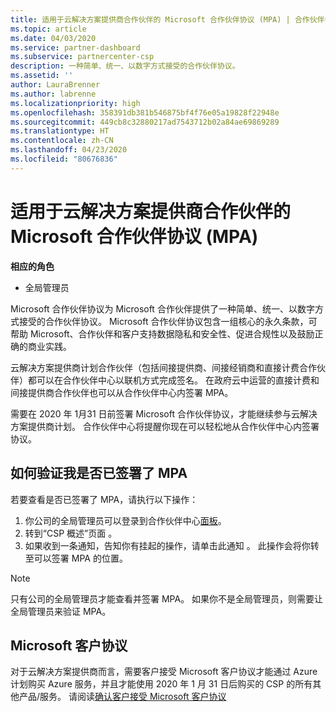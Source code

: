 ```yaml
---
title: 适用于云解决方案提供商合作伙伴的 Microsoft 合作伙伴协议 (MPA) | 合作伙伴中心
ms.topic: article
ms.date: 04/03/2020
ms.service: partner-dashboard
ms.subservice: partnercenter-csp
description: 一种简单、统一、以数字方式接受的合作伙伴协议。
ms.assetid: ''
author: LauraBrenner
ms.author: labrenne
ms.localizationpriority: high
ms.openlocfilehash: 358391db381b546875bf4f76e05a19828f22948e
ms.sourcegitcommit: 449cb8c32880217ad7543712b02a84ae69869289
ms.translationtype: HT
ms.contentlocale: zh-CN
ms.lasthandoff: 04/23/2020
ms.locfileid: "80676836"
---
```

# <a name="microsoft-partner-agreement-mpa-for-csp-partners"></a>适用于云解决方案提供商合作伙伴的 Microsoft 合作伙伴协议 (MPA) 

**相应的角色**

- 全局管理员


Microsoft 合作伙伴协议为 Microsoft 合作伙伴提供了一种简单、统一、以数字方式接受的合作伙伴协议。 Microsoft 合作伙伴协议包含一组核心的永久条款，可帮助 Microsoft、合作伙伴和客户支持数据隐私和安全性、促进合规性以及鼓励正确的商业实践。   

云解决方案提供商计划合作伙伴（包括间接提供商、间接经销商和直接计费合作伙伴）都可以在合作伙伴中心以联机方式完成签名。 在政府云中运营的直接计费和间接提供商合作伙伴也可以从合作伙伴中心内签署 MPA。

需要在 2020 年 1月31 日前签署 Microsoft 合作伙伴协议，才能继续参与云解决方案提供商计划。 合作伙伴中心将提醒你现在可以轻松地从合作伙伴中心内签署协议。

## <a name="how-to-verify-if-i-have-signed-the-mpa"></a>如何验证我是否已签署了 MPA

若要查看是否已签署了 MPA，请执行以下操作：

1. 你公司的全局管理员可以登录到合作伙伴中心[面板](https://partner.microsoft.com/dashboard/home)。  
2. 转到“CSP 概述”页面  。
3. 如果收到一条通知，告知你有挂起的操作，请单击此通知  。 此操作会将你转至可以签署 MPA 的位置。 

>[!NOTE] 
>只有公司的全局管理员才能查看并签署 MPA。 如果你不是全局管理员，则需要让全局管理员来验证 MPA。 

## <a name="microsoft-customer-agreement"></a>Microsoft 客户协议

对于云解决方案提供商而言，需要客户接受 Microsoft 客户协议才能通过 Azure 计划购买 Azure 服务，并且才能使用 2020 年 1 月 31 日后购买的 CSP 的所有其他产品/服务。 请阅读[确认客户接受 Microsoft 客户协议](confirm-customer-agreement.md)
 











